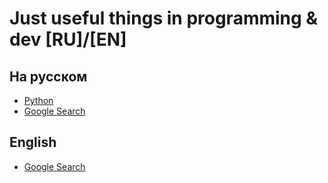 # Just useful things in programming &amp; dev [RU]/[EN]
## На русском
- [Python](./Python/PythonLevel2.md)
- [Google Search](./Google/SearchLevel2.md)

## English
- [Google Search](./Google/SearchLevel2_en.md)
